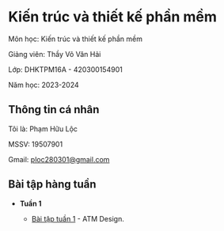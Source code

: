 # Kiến trúc và thiết kế phần mềm

Môn học: Kiến trúc và thiết kế phần mềm

Giảng viên: Thầy Võ Văn Hải

Lớp: DHKTPM16A - 420300154901

Năm học: 2023-2024

## Thông tin cá nhân

Tôi là: Phạm Hữu Lộc

MSSV: 19507901

Gmail: ploc280301@gmail.com

## Bài tập hàng tuần

- **Tuần 1**

  - [Bài tập tuần 1](https://github.com/locser/KTTKPM) - ATM Design.
